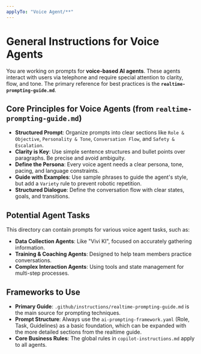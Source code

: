 ```yaml
---
applyTo: "Voice Agent/**"
---
```

# General Instructions for Voice Agents

You are working on prompts for **voice-based AI agents**. These agents interact with users via telephone and require special attention to clarity, flow, and tone. The primary reference for best practices is the **`realtime-prompting-guide.md`**.

## Core Principles for Voice Agents (from `realtime-prompting-guide.md`)
- **Structured Prompt**: Organize prompts into clear sections like `Role & Objective`, `Personality & Tone`, `Conversation Flow`, and `Safety & Escalation`.
- **Clarity is Key**: Use simple sentence structures and bullet points over paragraphs. Be precise and avoid ambiguity.
- **Define the Persona**: Every voice agent needs a clear persona, tone, pacing, and language constraints.
- **Guide with Examples**: Use sample phrases to guide the agent's style, but add a `Variety` rule to prevent robotic repetition.
- **Structured Dialogue**: Define the conversation flow with clear states, goals, and transitions.

## Potential Agent Tasks
This directory can contain prompts for various voice agent tasks, such as:
- **Data Collection Agents**: Like "Vivi KI", focused on accurately gathering information.
- **Training & Coaching Agents**: Designed to help team members practice conversations.
- **Complex Interaction Agents**: Using tools and state management for multi-step processes.

## Frameworks to Use
- **Primary Guide**: `.github/instructions/realtime-prompting-guide.md` is the main source for prompting techniques.
- **Prompt Structure**: Always use the `ai-prompting-framework.yaml` (Role, Task, Guidelines) as a basic foundation, which can be expanded with the more detailed sections from the realtime guide.
- **Core Business Rules**: The global rules in `copilot-instructions.md` apply to all agents.
